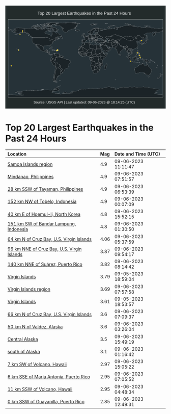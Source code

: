 ![Map](./map.png)

# Top 20 Largest Earthquakes in the Past 24 Hours

| Location | Mag | Date and Time (UTC) |
|:---|:---|:---|
| [Samoa Islands region](https://earthquake.usgs.gov/earthquakes/eventpage/us7000ktme) | 4.9 | 09-06-2023 11:11:47 |
| [Mindanao, Philippines](https://earthquake.usgs.gov/earthquakes/eventpage/us7000ktln) | 4.9 | 09-06-2023 07:51:57 |
| [28 km SSW of Tayaman, Philippines](https://earthquake.usgs.gov/earthquakes/eventpage/us7000ktlh) | 4.9 | 09-06-2023 06:53:39 |
| [152 km NW of Tobelo, Indonesia](https://earthquake.usgs.gov/earthquakes/eventpage/us7000ktjl) | 4.9 | 09-06-2023 00:07:09 |
| [40 km E of Hoemul-li, North Korea](https://earthquake.usgs.gov/earthquakes/eventpage/us7000ktnn) | 4.8 | 09-06-2023 15:52:15 |
| [151 km SW of Bandar Lampung, Indonesia](https://earthquake.usgs.gov/earthquakes/eventpage/us7000ktjx) | 4.8 | 09-06-2023 01:30:50 |
| [64 km N of Cruz Bay, U.S. Virgin Islands](https://earthquake.usgs.gov/earthquakes/eventpage/pr2023249000) | 4.06 | 09-06-2023 05:37:59 |
| [96 km NNE of Cruz Bay, U.S. Virgin Islands](https://earthquake.usgs.gov/earthquakes/eventpage/pr2023249004) | 3.87 | 09-06-2023 09:54:17 |
| [140 km NNE of Suárez, Puerto Rico](https://earthquake.usgs.gov/earthquakes/eventpage/pr2023249003) | 3.82 | 09-06-2023 08:14:42 |
| [Virgin Islands](https://earthquake.usgs.gov/earthquakes/eventpage/pr2023248003) | 3.79 | 09-05-2023 18:59:04 |
| [Virgin Islands region](https://earthquake.usgs.gov/earthquakes/eventpage/pr2023249002) | 3.69 | 09-06-2023 07:57:58 |
| [Virgin Islands](https://earthquake.usgs.gov/earthquakes/eventpage/pr2023248002) | 3.61 | 09-05-2023 18:53:57 |
| [66 km N of Cruz Bay, U.S. Virgin Islands](https://earthquake.usgs.gov/earthquakes/eventpage/pr2023249001) | 3.6 | 09-06-2023 07:09:37 |
| [50 km N of Valdez, Alaska](https://earthquake.usgs.gov/earthquakes/eventpage/ak023bfurapz) | 3.6 | 09-06-2023 03:26:04 |
| [Central Alaska](https://earthquake.usgs.gov/earthquakes/eventpage/ak023bg21gik) | 3.5 | 09-06-2023 15:49:19 |
| [south of Alaska](https://earthquake.usgs.gov/earthquakes/eventpage/ak023bfticy5) | 3.1 | 09-06-2023 01:16:42 |
| [7 km SW of Volcano, Hawaii](https://earthquake.usgs.gov/earthquakes/eventpage/hv73565927) | 2.97 | 09-06-2023 15:05:22 |
| [6 km SSE of Maria Antonia, Puerto Rico](https://earthquake.usgs.gov/earthquakes/eventpage/pr71423923) | 2.95 | 09-06-2023 07:05:52 |
| [11 km SSW of Volcano, Hawaii](https://earthquake.usgs.gov/earthquakes/eventpage/hv73564907) | 2.95 | 09-06-2023 04:48:34 |
| [0 km SSW of Guayanilla, Puerto Rico](https://earthquake.usgs.gov/earthquakes/eventpage/pr71423973) | 2.85 | 09-06-2023 12:49:31 |
